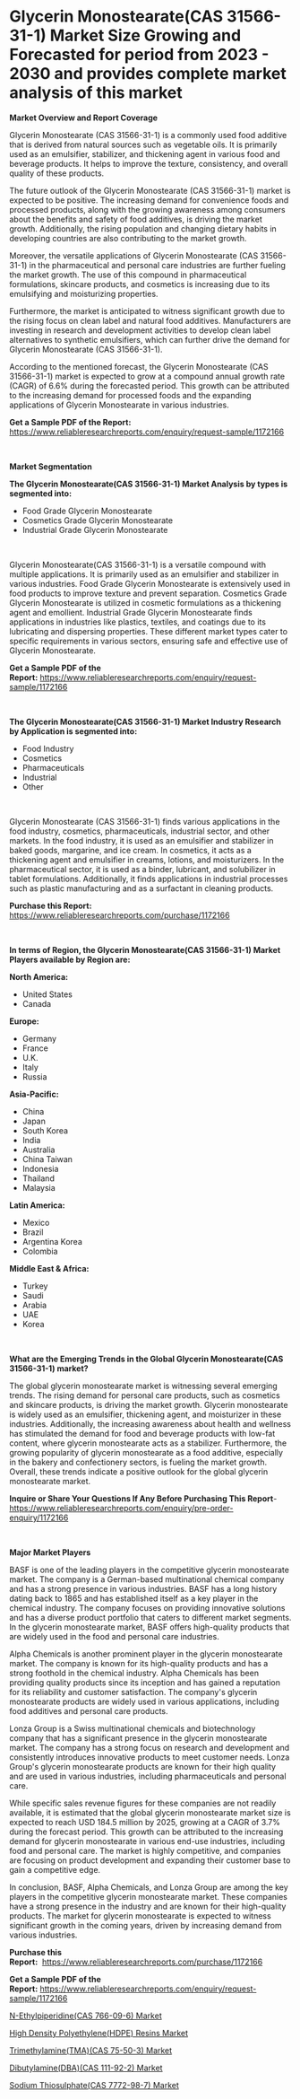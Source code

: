 <p><h1>Glycerin Monostearate(CAS 31566-31-1) Market Size Growing and Forecasted for period from 2023 - 2030 and provides complete market analysis of this market</h1></p><p><strong>Market Overview and Report Coverage</strong></p>
<p><p>Glycerin Monostearate (CAS 31566-31-1) is a commonly used food additive that is derived from natural sources such as vegetable oils. It is primarily used as an emulsifier, stabilizer, and thickening agent in various food and beverage products. It helps to improve the texture, consistency, and overall quality of these products.</p><p>The future outlook of the Glycerin Monostearate (CAS 31566-31-1) market is expected to be positive. The increasing demand for convenience foods and processed products, along with the growing awareness among consumers about the benefits and safety of food additives, is driving the market growth. Additionally, the rising population and changing dietary habits in developing countries are also contributing to the market growth.</p><p>Moreover, the versatile applications of Glycerin Monostearate (CAS 31566-31-1) in the pharmaceutical and personal care industries are further fueling the market growth. The use of this compound in pharmaceutical formulations, skincare products, and cosmetics is increasing due to its emulsifying and moisturizing properties.</p><p>Furthermore, the market is anticipated to witness significant growth due to the rising focus on clean label and natural food additives. Manufacturers are investing in research and development activities to develop clean label alternatives to synthetic emulsifiers, which can further drive the demand for Glycerin Monostearate (CAS 31566-31-1).</p><p>According to the mentioned forecast, the Glycerin Monostearate (CAS 31566-31-1) market is expected to grow at a compound annual growth rate (CAGR) of 6.6% during the forecasted period. This growth can be attributed to the increasing demand for processed foods and the expanding applications of Glycerin Monostearate in various industries.</p></p>
<p><strong>Get a Sample PDF of the Report:</strong> <a href="https://www.reliableresearchreports.com/enquiry/request-sample/1172166">https://www.reliableresearchreports.com/enquiry/request-sample/1172166</a></p>
<p>&nbsp;</p>
<p><strong>Market Segmentation</strong></p>
<p><strong>The Glycerin Monostearate(CAS 31566-31-1) Market Analysis by types is segmented into:</strong></p>
<p><ul><li>Food Grade Glycerin Monostearate</li><li>Cosmetics Grade Glycerin Monostearate</li><li>Industrial Grade Glycerin Monostearate</li></ul></p>
<p>&nbsp;</p>
<p><p>Glycerin Monostearate(CAS 31566-31-1) is a versatile compound with multiple applications. It is primarily used as an emulsifier and stabilizer in various industries. Food Grade Glycerin Monostearate is extensively used in food products to improve texture and prevent separation. Cosmetics Grade Glycerin Monostearate is utilized in cosmetic formulations as a thickening agent and emollient. Industrial Grade Glycerin Monostearate finds applications in industries like plastics, textiles, and coatings due to its lubricating and dispersing properties. These different market types cater to specific requirements in various sectors, ensuring safe and effective use of Glycerin Monostearate.</p></p>
<p><strong>Get a Sample PDF of the Report:</strong>&nbsp;<a href="https://www.reliableresearchreports.com/enquiry/request-sample/1172166">https://www.reliableresearchreports.com/enquiry/request-sample/1172166</a></p>
<p>&nbsp;</p>
<p><strong>The Glycerin Monostearate(CAS 31566-31-1) Market Industry Research by Application is segmented into:</strong></p>
<p><ul><li>Food Industry</li><li>Cosmetics</li><li>Pharmaceuticals</li><li>Industrial</li><li>Other</li></ul></p>
<p>&nbsp;</p>
<p><p>Glycerin Monostearate (CAS 31566-31-1) finds various applications in the food industry, cosmetics, pharmaceuticals, industrial sector, and other markets. In the food industry, it is used as an emulsifier and stabilizer in baked goods, margarine, and ice cream. In cosmetics, it acts as a thickening agent and emulsifier in creams, lotions, and moisturizers. In the pharmaceutical sector, it is used as a binder, lubricant, and solubilizer in tablet formulations. Additionally, it finds applications in industrial processes such as plastic manufacturing and as a surfactant in cleaning products.</p></p>
<p><strong>Purchase this Report:</strong>&nbsp; <a href="https://www.reliableresearchreports.com/purchase/1172166">https://www.reliableresearchreports.com/purchase/1172166</a></p>
<p>&nbsp;</p>
<p><strong>In terms of Region, the Glycerin Monostearate(CAS 31566-31-1) Market Players available by Region are:</strong></p>
<p>
    <p> <strong> North America: </strong>
        <ul>
            <li>United States</li>
            <li>Canada</li>
        </ul>
        </p> 
    <p> <strong> Europe: </strong>
        <ul>
            <li>Germany</li>
            <li>France</li>
            <li>U.K.</li>
            <li>Italy</li>
            <li>Russia</li>
        </ul>
        </p> 
    <p> <strong> Asia-Pacific: </strong>
        <ul>
            <li>China</li>
            <li>Japan</li>
            <li>South Korea</li>
            <li>India</li>
            <li>Australia</li>
            <li>China Taiwan</li>
            <li>Indonesia</li>
            <li>Thailand</li>
            <li>Malaysia</li>
        </ul>
        </p> 
    <p> <strong> Latin America: </strong>
        <ul>
            <li>Mexico</li>
            <li>Brazil</li>
            <li>Argentina Korea</li>
            <li>Colombia</li>
        </ul>
        </p> 
    <p> <strong> Middle East & Africa: </strong>
        <ul>
            <li>Turkey</li>
            <li>Saudi</li>
            <li>Arabia</li>
            <li>UAE</li>
            <li>Korea</li>
        </ul>
    </p>
    </p>
<p>&nbsp;</p>
<p><strong>What are the Emerging Trends in the Global Glycerin Monostearate(CAS 31566-31-1) market?</strong></p>
<p><p>The global glycerin monostearate market is witnessing several emerging trends. The rising demand for personal care products, such as cosmetics and skincare products, is driving the market growth. Glycerin monostearate is widely used as an emulsifier, thickening agent, and moisturizer in these industries. Additionally, the increasing awareness about health and wellness has stimulated the demand for food and beverage products with low-fat content, where glycerin monostearate acts as a stabilizer. Furthermore, the growing popularity of glycerin monostearate as a food additive, especially in the bakery and confectionery sectors, is fueling the market growth. Overall, these trends indicate a positive outlook for the global glycerin monostearate market.</p></p>
<p><strong>Inquire or Share Your Questions If Any Before Purchasing This Report</strong>- <a href="https://www.reliableresearchreports.com/enquiry/pre-order-enquiry/1172166">https://www.reliableresearchreports.com/enquiry/pre-order-enquiry/1172166</a></p>
<p>&nbsp;</p>
<p><strong>Major Market Players</strong></p>
<p><p>BASF is one of the leading players in the competitive glycerin monostearate market. The company is a German-based multinational chemical company and has a strong presence in various industries. BASF has a long history dating back to 1865 and has established itself as a key player in the chemical industry. The company focuses on providing innovative solutions and has a diverse product portfolio that caters to different market segments. In the glycerin monostearate market, BASF offers high-quality products that are widely used in the food and personal care industries.</p><p>Alpha Chemicals is another prominent player in the glycerin monostearate market. The company is known for its high-quality products and has a strong foothold in the chemical industry. Alpha Chemicals has been providing quality products since its inception and has gained a reputation for its reliability and customer satisfaction. The company's glycerin monostearate products are widely used in various applications, including food additives and personal care products.</p><p>Lonza Group is a Swiss multinational chemicals and biotechnology company that has a significant presence in the glycerin monostearate market. The company has a strong focus on research and development and consistently introduces innovative products to meet customer needs. Lonza Group's glycerin monostearate products are known for their high quality and are used in various industries, including pharmaceuticals and personal care.</p><p>While specific sales revenue figures for these companies are not readily available, it is estimated that the global glycerin monostearate market size is expected to reach USD 184.5 million by 2025, growing at a CAGR of 3.7% during the forecast period. This growth can be attributed to the increasing demand for glycerin monostearate in various end-use industries, including food and personal care. The market is highly competitive, and companies are focusing on product development and expanding their customer base to gain a competitive edge.</p><p>In conclusion, BASF, Alpha Chemicals, and Lonza Group are among the key players in the competitive glycerin monostearate market. These companies have a strong presence in the industry and are known for their high-quality products. The market for glycerin monostearate is expected to witness significant growth in the coming years, driven by increasing demand from various industries.</p></p>
<p><strong>Purchase this Report:</strong>&nbsp;&nbsp;<a href="https://www.reliableresearchreports.com/purchase/1172166">https://www.reliableresearchreports.com/purchase/1172166</a></p>
<p></p>
<p><strong>Get a Sample PDF of the Report:</strong>&nbsp;<a href="https://www.reliableresearchreports.com/enquiry/request-sample/1172166">https://www.reliableresearchreports.com/enquiry/request-sample/1172166</a></p>
<p><p><a href="https://github.com/zebdakicsin/Market-Research-Report-List-1/blob/main/n-ethylpiperidinecas-766-09-6-market.md">N-Ethylpiperidine(CAS 766-09-6) Market</a></p><p><a href="https://github.com/Krish2023na/Market-Research-Report-List-1/blob/main/high-density-polyethylenehdpe-resins-market.md">High Density Polyethylene(HDPE) Resins Market</a></p><p><a href="https://github.com/sofyaavrova/Market-Research-Report-List-1/blob/main/trimethylaminetmacas-75-50-3-market.md">Trimethylamine(TMA)(CAS 75-50-3) Market</a></p><p><a href="https://github.com/kholmovskayalyudmila/Market-Research-Report-List-1/blob/main/dibutylaminedbacas-111-92-2-market.md">Dibutylamine(DBA)(CAS 111-92-2) Market</a></p><p><a href="https://github.com/kuntayevaz/Market-Research-Report-List-1/blob/main/sodium-thiosulphatecas-7772-98-7-market.md">Sodium Thiosulphate(CAS 7772-98-7) Market</a></p></p>